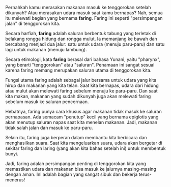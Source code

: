 Pernahkah kamu merasakan makanan masuk ke tenggorokan setelah dikunyah? Atau merasakan udara masuk saat kamu bernapas? Nah, semua itu melewati bagian yang bernama **faring**. Faring ini seperti "persimpangan jalan" di tenggorokan kita.

Secara harfiah, **faring** adalah saluran berbentuk tabung yang terletak di belakang rongga hidung dan rongga mulut. Ia memanjang ke bawah dan bercabang menjadi dua jalur: satu untuk udara (menuju paru-paru) dan satu lagi untuk makanan (menuju lambung).

Secara etimologi, kata **faring** berasal dari bahasa Yunani, yaitu "pharynx", yang berarti "tenggorokan" atau "saluran". Penamaan ini sangat sesuai karena faring memang merupakan saluran utama di tenggorokan kita.

Fungsi utama faring adalah sebagai jalur bersama untuk udara yang kita hirup dan makanan yang kita telan. Saat kita bernapas, udara dari hidung atau mulut akan melewati faring sebelum menuju ke paru-paru. Dan saat kita makan, makanan yang sudah dikunyah juga akan melewati faring sebelum masuk ke saluran pencernaan.

Hebatnya, faring punya cara khusus agar makanan tidak masuk ke saluran pernapasan. Ada semacam "penutup" kecil yang bernama epiglotis yang akan menutup saluran napas saat kita menelan makanan. Jadi, makanan tidak salah jalan dan masuk ke paru-paru.

Selain itu, faring juga berperan dalam membantu kita berbicara dan menghasilkan suara. Saat kita mengeluarkan suara, udara akan bergetar di sekitar faring dan laring (yang akan kita bahas setelah ini) untuk membentuk bunyi.

Jadi, faring adalah persimpangan penting di tenggorokan kita yang memastikan udara dan makanan bisa masuk ke jalurnya masing-masing dengan aman. Ini adalah bagian yang sangat sibuk dan bekerja terus-menerus!